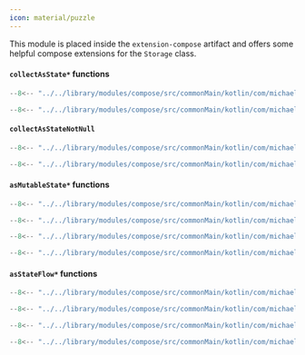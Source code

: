 ```yaml
---
icon: material/puzzle
---
```


This module is placed inside the `extension-compose` artifact and offers some helpful compose extensions for the `Storage` class.

#### `collectAsState*` functions

```kotlin
--8<-- "../../library/modules/compose/src/commonMain/kotlin/com/michaelflisar/kotpreferences/compose/CollectAsStateExtensions.kt:collectAsState1"
```

```kotlin
--8<-- "../../library/modules/compose/src/commonMain/kotlin/com/michaelflisar/kotpreferences/compose/CollectAsStateExtensions.kt:collectAsState2"
```

#### `collectAsStateNotNull`

```kotlin
--8<-- "../../library/modules/compose/src/commonMain/kotlin/com/michaelflisar/kotpreferences/compose/CollectAsStateExtensions.kt:collectAsStateNotNull1"
```

```kotlin
--8<-- "../../library/modules/compose/src/commonMain/kotlin/com/michaelflisar/kotpreferences/compose/CollectAsStateExtensions.kt:collectAsStateNotNull2"
```

#### `asMutableState*` functions

```kotlin
--8<-- "../../library/modules/compose/src/commonMain/kotlin/com/michaelflisar/kotpreferences/compose/MutableStateExtensions.kt:asMutableState1"
```

```kotlin
--8<-- "../../library/modules/compose/src/commonMain/kotlin/com/michaelflisar/kotpreferences/compose/MutableStateExtensions.kt:asMutableState2"
```

```kotlin
--8<-- "../../library/modules/compose/src/commonMain/kotlin/com/michaelflisar/kotpreferences/compose/MutableStateExtensions.kt:asMutableStateNotNull1"
```

```kotlin
--8<-- "../../library/modules/compose/src/commonMain/kotlin/com/michaelflisar/kotpreferences/compose/MutableStateExtensions.kt:asMutableStateNotNull2"
```

#### `asStateFlow*` functions

```kotlin
--8<-- "../../library/modules/compose/src/commonMain/kotlin/com/michaelflisar/kotpreferences/compose/StateFlowExtensions.kt:asStateFlow1"
```

```kotlin
--8<-- "../../library/modules/compose/src/commonMain/kotlin/com/michaelflisar/kotpreferences/compose/StateFlowExtensions.kt:asStateFlow1"
```

```kotlin
--8<-- "../../library/modules/compose/src/commonMain/kotlin/com/michaelflisar/kotpreferences/compose/StateFlowExtensions.kt:asStateFlowNotNull1"
```

```kotlin
--8<-- "../../library/modules/compose/src/commonMain/kotlin/com/michaelflisar/kotpreferences/compose/StateFlowExtensions.kt:asStateFlowNotNull2"
```